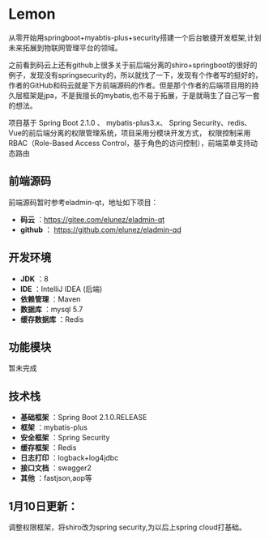 # Lemon
从零开始用springboot+myabtis-plus+security搭建一个后台敏捷开发框架,计划未来拓展到物联网管理平台的领域。
 
  之前看到码云上还有github上很多关于前后端分离的shiro+springboot的很好的例子，发现没有springsecurity的，所以就找了一下，发现有个作者写的挺好的，作者的GitHub和码云就是下方前端源码的作者。但是那个作者的后端项目用的持久层框架是jpa，不是我擅长的mybatis,也不易于拓展，于是就萌生了自己写一套的想法。
 
  项目基于 Spring Boot 2.1.0 、 mybatis-plus3.x、 Spring Security、redis、Vue的前后端分离的权限管理系统，项目采用分模块开发方式， 权限控制采用 RBAC（Role-Based Access Control，基于角色的访问控制），前端菜单支持动态路由
 
 ## 前端源码
 前端源码暂时参考eladmin-qt，地址如下项目：
 - **码云** ：https://gitee.com/elunez/eladmin-qt
 - **github** ： https://github.com/elunez/eladmin-qd
 
 ## 开发环境
 - **JDK** ：8
 - **IDE** ：IntelliJ IDEA (后端)
 - **依赖管理** ：Maven
 - **数据库** ：mysql 5.7
 - **缓存数据库** ：Redis
 
 ## 功能模块
 暂未完成
 
 ## 技术栈
 - **基础框架** ：Spring Boot 2.1.0.RELEASE
 - **框架** ：mybatis-plus
 - **安全框架** ：Spring Security
 - **缓存框架** ：Redis
 - **日志打印** ：logback+log4jdbc
 - **接口文档** ：swagger2
 - **其他** ：fastjson,aop等
 

 ## 1月10日更新：
 调整权限框架，将shiro改为spring security,为以后上spring cloud打基础。
